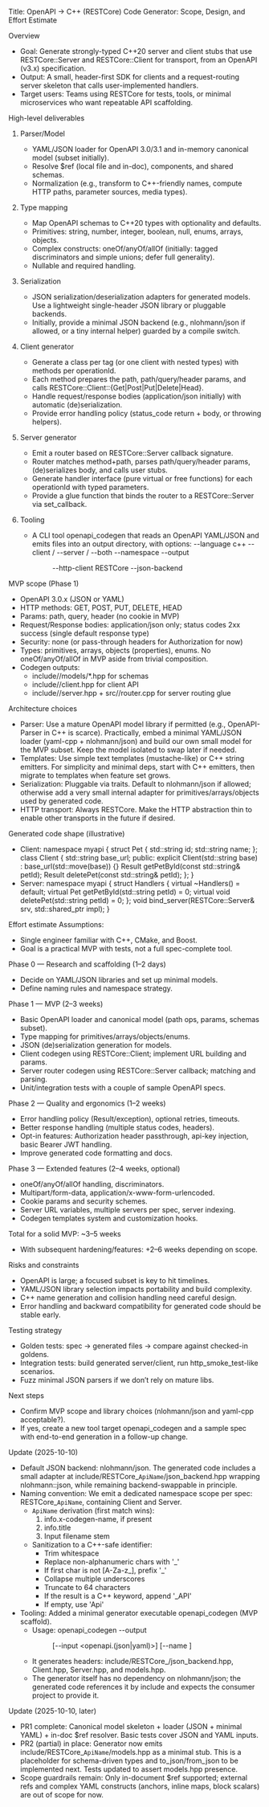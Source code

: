 Title: OpenAPI → C++ (RESTCore) Code Generator: Scope, Design, and Effort Estimate

Overview
- Goal: Generate strongly-typed C++20 server and client stubs that use RESTCore::Server and RESTCore::Client for transport, from an OpenAPI (v3.x) specification.
- Output: A small, header-first SDK for clients and a request-routing server skeleton that calls user-implemented handlers.
- Target users: Teams using RESTCore for tests, tools, or minimal microservices who want repeatable API scaffolding.

High-level deliverables
1) Parser/Model
   - YAML/JSON loader for OpenAPI 3.0/3.1 and in-memory canonical model (subset initially).
   - Resolve $ref (local file and in-doc), components, and shared schemas.
   - Normalization (e.g., transform to C++-friendly names, compute HTTP paths, parameter sources, media types).

2) Type mapping
   - Map OpenAPI schemas to C++20 types with optionality and defaults.
   - Primitives: string, number, integer, boolean, null, enums, arrays, objects.
   - Complex constructs: oneOf/anyOf/allOf (initially: tagged discriminators and simple unions; defer full generality).
   - Nullable and required handling.

3) Serialization
   - JSON serialization/deserialization adapters for generated models. Use a lightweight single-header JSON library or pluggable backends.
   - Initially, provide a minimal JSON backend (e.g., nlohmann/json if allowed, or a tiny internal helper) guarded by a compile switch.

4) Client generator
   - Generate a class per tag (or one client with nested types) with methods per operationId.
   - Each method prepares the path, path/query/header params, and calls RESTCore::Client::{Get|Post|Put|Delete|Head}.
   - Handle request/response bodies (application/json initially) with automatic (de)serialization.
   - Provide error handling policy (status_code return + body, or throwing helpers).

5) Server generator
   - Emit a router based on RESTCore::Server callback signature.
   - Router matches method+path, parses path/query/header params, (de)serializes body, and calls user stubs.
   - Generate handler interface (pure virtual or free functions) for each operationId with typed parameters.
   - Provide a glue function that binds the router to a RESTCore::Server via set_callback.

6) Tooling
   - A CLI tool openapi_codegen that reads an OpenAPI YAML/JSON and emits files into an output directory, with options:
     --language c++
     --client / --server / --both
     --namespace <ns>
     --output <dir>
     --http-client RESTCore
     --json-backend <backend>

MVP scope (Phase 1)
- OpenAPI 3.0.x (JSON or YAML)
- HTTP methods: GET, POST, PUT, DELETE, HEAD
- Params: path, query, header (no cookie in MVP)
- Request/Response bodies: application/json only; status codes 2xx success (single default response type)
- Security: none (or pass-through headers for Authorization for now)
- Types: primitives, arrays, objects (properties), enums. No oneOf/anyOf/allOf in MVP aside from trivial composition.
- Codegen outputs:
  - include/<ns>/models/*.hpp for schemas
  - include/<ns>/client.hpp for client API
  - include/<ns>/server.hpp + src/<ns>/router.cpp for server routing glue

Architecture choices
- Parser: Use a mature OpenAPI model library if permitted (e.g., OpenAPI-Parser in C++ is scarce). Practically, embed a minimal YAML/JSON loader (yaml-cpp + nlohmann/json) and build our own small model for the MVP subset. Keep the model isolated to swap later if needed.
- Templates: Use simple text templates (mustache-like) or C++ string emitters. For simplicity and minimal deps, start with C++ emitters, then migrate to templates when feature set grows.
- Serialization: Pluggable via traits. Default to nlohmann/json if allowed; otherwise add a very small internal adapter for primitives/arrays/objects used by generated code.
- HTTP transport: Always RESTCore. Make the HTTP abstraction thin to enable other transports in the future if desired.

Generated code shape (illustrative)
- Client:
  namespace myapi {
    struct Pet { std::string id; std::string name; };
    class Client {
      std::string base_url;
    public:
      explicit Client(std::string base) : base_url(std::move(base)) {}
      Result<Pet> getPetById(const std::string& petId);
      Result<void> deletePet(const std::string& petId);
    };
  }
- Server:
  namespace myapi {
    struct Handlers { virtual ~Handlers() = default; virtual Pet getPetById(std::string petId) = 0; virtual void deletePet(std::string petId) = 0; };
    void bind_server(RESTCore::Server& srv, std::shared_ptr<Handlers> impl);
  }

Effort estimate
Assumptions:
- Single engineer familiar with C++, CMake, and Boost.
- Goal is a practical MVP with tests, not a full spec-complete tool.

Phase 0 — Research and scaffolding (1–2 days)
- Decide on YAML/JSON libraries and set up minimal models.
- Define naming rules and namespace strategy.

Phase 1 — MVP (2–3 weeks)
- Basic OpenAPI loader and canonical model (path ops, params, schemas subset).
- Type mapping for primitives/arrays/objects/enums.
- JSON (de)serialization generation for models.
- Client codegen using RESTCore::Client; implement URL building and params.
- Server router codegen using RESTCore::Server callback; matching and parsing.
- Unit/integration tests with a couple of sample OpenAPI specs.

Phase 2 — Quality and ergonomics (1–2 weeks)
- Error handling policy (Result/exception), optional retries, timeouts.
- Better response handling (multiple status codes, headers).
- Opt-in features: Authorization header passthrough, api-key injection, basic Bearer JWT handling.
- Improve generated code formatting and docs.

Phase 3 — Extended features (2–4 weeks, optional)
- oneOf/anyOf/allOf handling, discriminators.
- Multipart/form-data, application/x-www-form-urlencoded.
- Cookie params and security schemes.
- Server URL variables, multiple servers per spec, server indexing.
- Codegen templates system and customization hooks.

Total for a solid MVP: ~3–5 weeks
- With subsequent hardening/features: +2–6 weeks depending on scope.

Risks and constraints
- OpenAPI is large; a focused subset is key to hit timelines.
- YAML/JSON library selection impacts portability and build complexity.
- C++ name generation and collision handling need careful design.
- Error handling and backward compatibility for generated code should be stable early.

Testing strategy
- Golden tests: spec → generated files → compare against checked-in goldens.
- Integration tests: build generated server/client, run http_smoke_test-like scenarios.
- Fuzz minimal JSON parsers if we don’t rely on mature libs.

Next steps
- Confirm MVP scope and library choices (nlohmann/json and yaml-cpp acceptable?).
- If yes, create a new tool target openapi_codegen and a sample spec with end-to-end generation in a follow-up change.



Update (2025-10-10)
- Default JSON backend: nlohmann/json. The generated code includes a small adapter at include/RESTCore_`ApiName`/json_backend.hpp wrapping nlohmann::json, while remaining backend-swappable in principle.
- Naming convention: We emit a dedicated namespace scope per spec: RESTCore_`ApiName`, containing Client and Server.
  - `ApiName` derivation (first match wins):
    1) info.x-codegen-name, if present
    2) info.title
    3) Input filename stem
  - Sanitization to a C++-safe identifier:
    - Trim whitespace
    - Replace non-alphanumeric chars with '_'
    - If first char is not [A-Za-z_], prefix '_'
    - Collapse multiple underscores
    - Truncate to 64 characters
    - If the result is a C++ keyword, append '_API'
    - If empty, use 'Api'
- Tooling: Added a minimal generator executable openapi_codegen (MVP scaffold).
  - Usage: openapi_codegen --output <dir> [--input <openapi.(json|yaml)>] [--name <ApiName>]
  - It generates headers: include/RESTCore_<ApiName>/json_backend.hpp, Client.hpp, Server.hpp, and models.hpp.
  - The generator itself has no dependency on nlohmann/json; the generated code references it by include and expects the consumer project to provide it.



Update (2025-10-10, later)
- PR1 complete: Canonical model skeleton + loader (JSON + minimal YAML) + in-doc $ref resolver. Basic tests cover JSON and YAML inputs.
- PR2 (partial) in place: Generator now emits include/RESTCore_`ApiName`/models.hpp as a minimal stub. This is a placeholder for schema-driven types and to_json/from_json to be implemented next. Tests updated to assert models.hpp presence.
- Scope guardrails remain: Only in-document $ref supported; external refs and complex YAML constructs (anchors, inline maps, block scalars) are out of scope for now.
